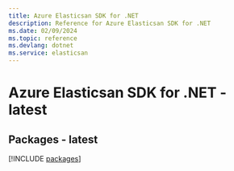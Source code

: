 ```yaml
---
title: Azure Elasticsan SDK for .NET
description: Reference for Azure Elasticsan SDK for .NET
ms.date: 02/09/2024
ms.topic: reference
ms.devlang: dotnet
ms.service: elasticsan
---
```

# Azure Elasticsan SDK for .NET - latest
## Packages - latest
[!INCLUDE [packages](elasticsan-index.md)]